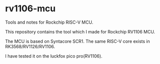 # rv1106-mcu
 Tools and notes for Rockchip RISC-V MCU.

This repository contains the tool which I made for Rockchip RV1106 MCU.

The MCU is based on Syntacore SCR1.
The same RISC-V core exists in RK3568/RV1126/RV1106.

I have tested it on the luckfox pico pro(RV1106).
